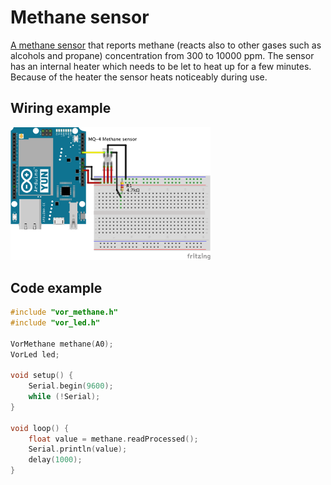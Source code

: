 # Methane sensor

[A methane sensor](https://www.sparkfun.com/products/9404) that reports methane (reacts also to other gases such as alcohols and propane) concentration from 300 to 10000 ppm. The sensor has an internal heater which needs to be let to heat up for a few minutes. Because of the heater the sensor heats noticeably during use.

## Wiring example

<img src="methane_bb.png" width="320">

## Code example

```cpp
#include "vor_methane.h"
#include "vor_led.h"

VorMethane methane(A0);
VorLed led;

void setup() {
    Serial.begin(9600);
    while (!Serial);
}

void loop() {
    float value = methane.readProcessed();
    Serial.println(value);
    delay(1000);
}
```
